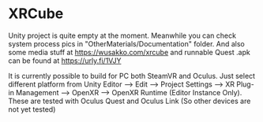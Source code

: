 # XRCube
Unity project is quite empty at the moment. Meanwhile you can check system process pics in "OtherMaterials/Documentation" folder. And also some media stuff at https://wusakko.com/xrcube and runnable Quest .apk can be found at https://urly.fi/1VJY

It is currently possible to build for PC both SteamVR and Oculus. Just select different platform from Unity Editor --> Edit --> Project Settings --> XR Plug-in Management --> OpenXR --> OpenXR Runtime (Editor Instance Only). These are tested with Oculus Quest and Oculus Link (So other devices are not yet tested)
